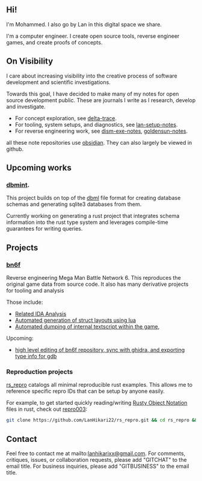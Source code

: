 ## Hi!

I'm Mohammed. I also go by Lan in this digital space we share.

I'm a computer engineer. I create open source tools, reverse engineer games, and create proofs of concepts. 

## On Visibility

I care about increasing visibility into the creative process of software development and scientific investigations.

Towards this goal, I have decided to make many of my notes for open source development public. These are journals I write as I research, develop and investigate. 

- For concept exploration, see [delta-trace](<https://github.com/delta-domain-rnd/delta-trace>).
- For tooling, system setups, and diagnostics, see [lan-setup-notes](<https://github.com/LanHikari22/lan-setup-notes>).
- For reverse engineering work, see [dism-exe-notes](<https://github.com/dism-exe/dism-exe-notes/tree/main/lan>), [goldensun-notes](<https://github.com/FutureFractal/goldensun-notes/tree/main/lan>).

all these note repositories use [obsidian](<https://obsidian.md/>). They can also largely be viewed in github.

## Upcoming works

### [dbmint](<https://github.com/LanHikari22/dbmint>).

This project builds on top of the [dbml](<https://dbml.dbdiagram.io/home/>) file format for creating database schemas and generating sqlite3 databases from them. 

Currently working on generating a rust project that integrates schema information into the rust type system and leverages compile-time guarantees for writing queries.

## Projects

### [bn6f](<https://github.com/dism-exe/bn6f>)

Reverse engineering Mega Man Battle Network 6. This reproduces the original game data from source code. It also has many derivative projects for tooling and analysis

Those include:
- [Related IDA Analysis](<https://github.com/LanHikari22/GBA-IDA-Pseudo-Terminal>) 
- [Automated generation of struct layouts using lua](<https://github.com/LanHikari22/GBA_Memory-Access-Scanner>)
- [Automated dumping of internal textscript within the game](<https://github.com/LanHikari22/bn_textscript_dumper>),

Upcoming:
- [high level editing of bn6f repository, sync with ghidra, and exporting type info for gdb](<https://github.com/LanHikari22/bn_repo_editor>)

### Reproduction projects

[rs_repro](<https://github.com/LanHikari22/rs_repro>) catalogs all minimal reproducible rust examples. This allows me to reference specific repro IDs that can be setup by anyone easily. 

For example, to get started quickly reading/writing [Rusty Object Notation](<https://github.com/ron-rs/ron>) files in rust, check out [repro003](<https://github.com/LanHikari22/rs_repro/blob/main/src/repro_tracked/repro003_ron_read_write.rs>): 

```sh
git clone https://github.com/LanHikari22/rs_repro.git && cd rs_repro && cargo run --features "repro003"
```


## Contact

Feel free to contact me at mailto:lanhikarixx@gmail.com. For comments, critiques, issues, or collaboration requests, please add "GITCHAT" to the email title. For business inquiries, please add "GITBUSINESS" to the email title.
